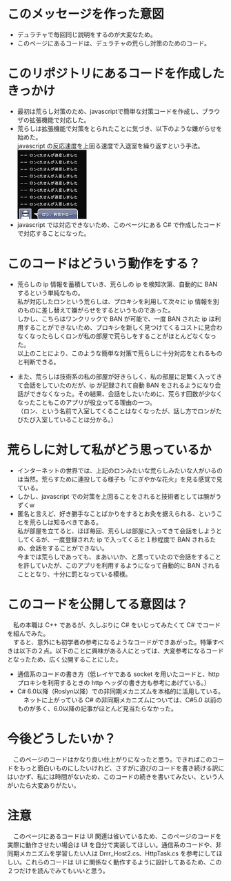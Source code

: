 # このメッセージを作った意図
* デュラチャで毎回同じ説明をするのが大変なため。
* このページにあるコードは、デュラチャの荒らし対策のためのコード。

# このリポジトリにあるコードを作成したきっかけ
* 最初は荒らし対策のため、javascriptで簡単な対策コードを作成し、ブラウザの拡張機能で対応した。
* 荒らしは拡張機能で対策をとられたことに気づき、以下のような嫌がらせを始めた。<br>
javascript の反応速度を上回る速度で入退室を繰り返すという手法。<br>
![ron_arashi](https://github.com/kn201905/Ron_BAN/blob/master/ron.jpg)
* javascript では対応できないため、このページにある C# で作成したコードで対応することになった。

# このコードはどういう動作をする？
* 荒らしの ip 情報を蓄積していき、荒らしの ip を検知次第、自動的に BAN するという単純なもの。<br>
私が対応したロンという荒らしは、プロキシを利用して次々に ip 情報を別のものに差し替えて嫌がらせをするというものであった。<br>
しかし、こちらはワンクリックで BAN が可能で、一度 BAN された ip は利用することができないため、プロキシを新しく見つけてくるコストに見合わなくなったらしくロンが私の部屋で荒らしをすることがほとんどなくなった。<br>
以上のことにより、このような簡単な対策で荒らしに十分対応をとれるものと判断できる。<br>

* また、荒らしは技術系の私の部屋が好きらしく、私の部屋に足繁く入ってきて会話をしていたのだが、ip が記録されて自動 BAN をされるようになり会話ができなくなった。その結果、会話をしたいために、荒らす回数が少なくなったこともこのアプリが役立ってる理由の一つ。<br>
（ロン、という名前で入室してくることはなくなったが、話し方でロンがたびたび入室していることは分かる。）
 
# 荒らしに対して私がどう思っているか
* インターネットの世界では、上記のロンみたいな荒らしみたいな人がいるのは当然。荒らすために連投してる様子も「にぎやかな花火」を見る感覚で見ている。
* しかし、javascript での対策を上回ることをされると技術者としては腕がうずくw
* 匿名と言えど、好き勝手なことばかりをするとお灸を据えられる、ということを荒らしは知るべきである。<br>
私が部屋を立てると、ほぼ毎回、荒らしは部屋に入ってきて会話をしようとしてくるが、一度登録された ip で入ってくると１秒程度で BAN されるため、会話をすることができない。<br>
今までは荒らしであっても、まあいいか、と思っていたので会話をすることを許していたが、このアプリを利用するようになって自動的に BAN されることとなり、十分に罰となっている模様。

# このコードを公開してる意図は？
　私の本職は C++ であるが、久しぶりに C# をいじってみたくて C# でコードを組んでみた。<br>
　すると、意外にも初学者の参考になるようなコードができあがった。特筆すべきは以下の２点。以下のことに興味がある人にとっては、大変参考になるコードとなったため、広く公開することにした。
* 通信系のコードの書き方（低レイヤである socket を用いたコードと、http プロキシを利用するときの http ヘッダの書き方も参考にあげている。）
* C# 6.0以降（Roslyn以降）での非同期メカニズムを本格的に活用している。<br>
　ネットに上がっている C# の非同期メカニズムについては、C#5.0 以前のものが多く、6.0以降の記事がほとんど見当たらなかった。

# 今後どうしたいか？
　このページのコードはかなり良い仕上がりになったと思う。できればこのコードをもっと面白いものにしたいけれど、さすがに遊びのコードを書き続ける訳にはいかず、私には時間がないため、このコードの続きを書いてみたい、という人がいたら大変ありがたい。

# 注意
　このページにあるコードは UI 関連は省いているため、このページのコードを実際に動作させたい場合は UI を自分で実装してほしい。通信系のコードや、非同期メカニズムを学習したい人は Drrr_Host2.cs、HttpTask.cs を参考にしてほしい。これらのコードは UI に関係なく動作するように設計してあるため、この２つだけを読んでみてもいいと思う。
